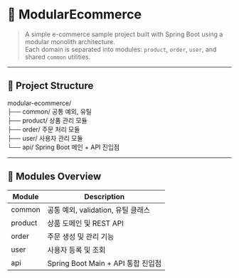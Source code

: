 # 🧱 ModularEcommerce

> A simple e-commerce sample project built with Spring Boot using a modular monolith architecture.  
> Each domain is separated into modules: `product`, `order`, `user`, and shared `common` utilities.

---

## 📁 Project Structure

modular-ecommerce/  
├── common/        공통 예외, 유틸  
├── product/       상품 관리 모듈  
├── order/         주문 처리 모듈  
├── user/          사용자 관리 모듈  
└── api/           Spring Boot 메인 + API 진입점

---

## 🧩 Modules Overview

| Module   | Description                    |
|----------|--------------------------------|
| common   | 공통 예외, validation, 유틸 클래스 |
| product  | 상품 도메인 및 REST API         |
| order    | 주문 생성 및 관리 기능           |
| user     | 사용자 등록 및 조회              |
| api      | Spring Boot Main + API 통합 진입점 |
